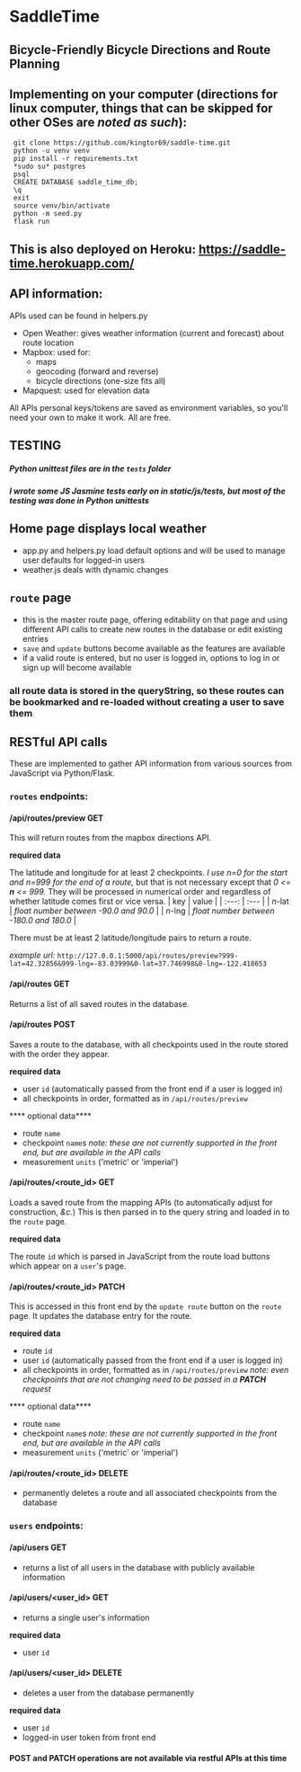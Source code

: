 # SaddleTime
## Bicycle-Friendly Bicycle Directions and Route Planning

## Implementing on your computer (directions for linux computer, things that can be skipped for other OSes are *noted as such*):
```
 git clone https://github.com/kingtor69/saddle-time.git
 python -u venv venv
 pip install -r requirements.txt
 *sudo su* postgres
 psql
 CREATE DATABASE saddle_time_db;
 \q
 exit
 source venv/bin/activate
 python -m seed.py
 flask run
```

## This is also deployed on Heroku: https://saddle-time.herokuapp.com/


## API information:
APIs used can be found in helpers.py
 - Open Weather: gives weather information (current and forecast) about route location
 - Mapbox: used for:
   - maps
   - geocoding (forward and reverse)
   - bicycle directions (one-size fits all)
 - Mapquest: used for elevation data

All APIs personal keys/tokens are saved as environment variables, so you'll need your own to make it work. All are free.

## TESTING
##### Python unittest files are in the `tests` folder
##### I wrote some JS Jasmine tests early on in static/js/tests, but most of the testing was done in Python unittests

## Home page displays local weather
 - app.py and helpers.py load default options and will be used to manage user defaults for logged-in users
 - weather.js deals with dynamic changes

## `route` page
 - this is the master route page, offering editability on that page and using different API calls to create new routes in the database or edit existing entries
 - `save` and `update` buttons become available as the features are available
 - if a valid route is entered, but no user is logged in, options to log in or sign up will become available

  ### all route data is stored in the queryString, so these routes can be bookmarked and re-loaded without creating a user to save them

## RESTful API calls
These are implemented to gather API information from various sources from JavaScript via Python/Flask.

### `routes` endpoints:
#### /api/routes/preview **GET**
This will return routes from the mapbox directions API. 

****required data****

The latitude and longitude for at least 2 checkpoints. *I use n=0 for the start and n=999 for the end of a route,* but that is not necessary except that *0 <= **n** <= 999.* They will be processed in numerical order and regardless of whether latitude comes first or vice versa.
 | key | value |
 | :---: | :--- |
 | *n*-lat | *float number between -90.0 and 90.0* |
 | *n*-lng | *float number between -180.0 and 180.0* |

There must be at least 2 latitude/longitude pairs to return a route.

*example url:* `http://127.0.0.1:5000/api/routes/preview?999-lat=42.32856&999-lng=-83.03999&0-lat=37.746998&0-lng=-122.418653`

#### /api/routes **GET** 

Returns a list of all saved routes in the database.

#### /api/routes **POST**

Saves a route to the database, with all checkpoints used in the route stored with the order they appear.

****required data****
 - user `id` (automatically passed from the front end if a user is logged in)
 - all checkpoints in order, formatted as in `/api/routes/preview`

**** optional data****
 - route `name`
 - checkpoint `name`s *note: these are not currently supported in the front end, but are available in the API calls*
 - measurement `units` ('metric' or 'imperial')

#### /api/routes/<route_id> **GET**

Loads a saved route from the mapping APIs (to automatically adjust for construction, *&c.*) This is then parsed in to the query string and loaded in to the `route` page. 

****required data****

The route `id` which is parsed in JavaScript from the route load buttons which appear on a `user`'s page.

#### /api/routes/<route_id> **PATCH**

This is accessed in this front end by the `update route` button on the `route` page. It updates the database entry for the route.

****required data****

 - route `id`
 - user `id` (automatically passed from the front end if a user is logged in)
 - all checkpoints in order, formatted as in `/api/routes/preview` *note: even checkpoints that are not changing need to be passed in a **PATCH** request*
 
**** optional data****
 - route `name`
 - checkpoint `name`s *note: these are not currently supported in the front end, but are available in the API calls*
 - measurement `units` ('metric' or 'imperial')

#### /api/routes/<route_id> **DELETE**
 - permanently deletes a route and all associated checkpoints from the database

### `users` endpoints:
#### /api/users **GET**
 - returns a list of all users in the database with publicly available information

#### /api/users/<user_id> **GET**
  - returns a single user's information

****required data****
  - user `id`

#### /api/users/<user_id> **DELETE**
  - deletes a user from the database permanently

****required data****
  - user `id`
  - logged-in user token from front end

#### **POST** and **PATCH** operations are not available via restful APIs at this time

